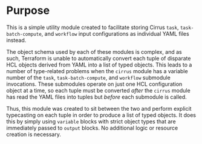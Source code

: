 # Purpose

This is a simple utility module created to facilitate storing Cirrus `task`,
`task-batch-compute`, and `workflow` input configurations as individual YAML
files instead.

The object schema used by each of these modules is complex, and as such,
Terraform is unable to automatically convert each tuple of disparate HCL objects
derived from YAML into a list of typed objects. This leads to a number of
type-related problems when the `cirrus` module has a variable number of the
`task`, `task-batch-compute`, and `workflow` submodule invocations. These
submodules operate on just one HCL configuration object at a time, so each tuple
must be converted _after_ the `cirrus` module has read the YAML files into
tuples but _before_ each submodule is called.

Thus, this module was created to sit between the two and perform explicit
typecasting on each tuple in order to produce a list of typed objects. It does
this by simply using `variable` blocks with strict object types that are
immediately passed to `output` blocks. No additional logic or resource creation
is necessary.
